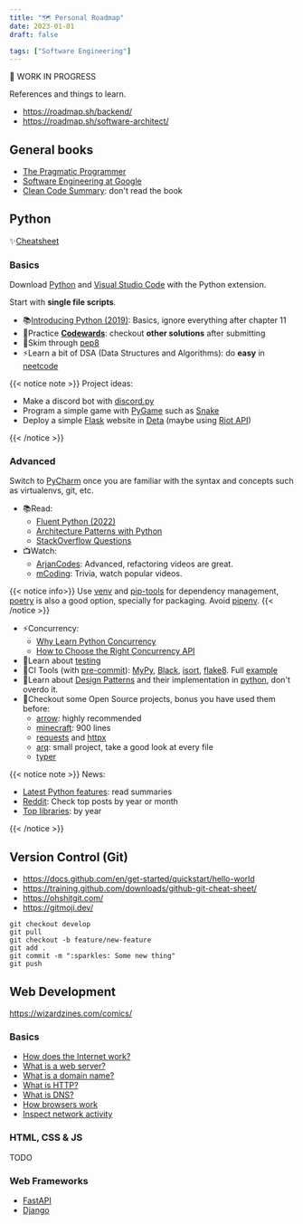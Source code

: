 ```yaml
---
title: "🗺️ Personal Roadmap"
date: 2023-01-01
draft: false

tags: ["Software Engineering"]
---
```


🚧 WORK IN PROGRESS

References and things to learn.

<!--more-->

- https://roadmap.sh/backend/
- https://roadmap.sh/software-architect/

## General books

- [The Pragmatic Programmer](https://pragprog.com/titles/tpp20/the-pragmatic-programmer-20th-anniversary-edition/)
- [Software Engineering at Google](https://abseil.io/resources/swe-book)
- [Clean Code Summary](https://gist.github.com/wojteklu/73c6914cc446146b8b533c0988cf8d29): don't read the book

## Python

✨[Cheatsheet](https://gto76.github.io/python-cheatsheet/)

### Basics

Download [Python](https://www.python.org/downloads/) and [Visual Studio Code](https://code.visualstudio.com/) with the Python extension.

Start with **single file scripts**.

- 📚[Introducing Python (2019)](https://www.oreilly.com/library/view/introducing-python-2nd/9781492051374/): Basics, ignore everything after chapter 11
- 🥋Practice [**Codewards**](codewars.com/): checkout **other solutions** after submitting
- 🎨Skim through [pep8](https://peps.python.org/pep-0008/)
- ⚡️Learn a bit of DSA (Data Structures and Algorithms): do **easy** in [neetcode](https://neetcode.io/roadmap)

{{< notice note >}}
Project ideas:

- Make a discord bot with [discord.py](https://discordpy.readthedocs.io/)
- Program a simple game with [PyGame](https://www.pygame.org/docs/) such as [Snake](https://www.geeksforgeeks.org/snake-game-in-python-using-pygame-module/)
- Deploy a simple [Flask](https://flask.palletsprojects.com/en/2.2.x/) website in [Deta](https://www.deta.sh/) (maybe using [Riot API](https://developer.riotgames.com/))

{{< /notice >}}

### Advanced

Switch to [PyCharm](https://www.jetbrains.com/pycharm/) once you are familiar with the syntax and concepts such as virtualenvs, git, etc.

- 📚Read:
  - [Fluent Python (2022)](https://www.oreilly.com/library/view/fluent-python-2nd/9781492056348/)
  - [Architecture Patterns with Python](https://www.cosmicpython.com/book/preface.html)
  - [StackOverflow Questions](https://stackoverflow.com/questions/tagged/python?sort=votes)
- 📺Watch:
  - [ArjanCodes](https://www.youtube.com/@ArjanCodes/videos): Advanced, refactoring videos are great.
  - [mCoding](https://www.youtube.com/channel/UCaiL2GDNpLYH6Wokkk1VNcg): Trivia, watch popular videos.

{{< notice info>}}
Use [venv](https://docs.python.org/3/library/venv.html) and [pip-tools](https://github.com/jazzband/pip-tools) for dependency management,
[poetry](https://python-poetry.org/) is also a good option, specially for packaging.
Avoid [pipenv](https://github.com/pypa/pipenv).
{{< /notice >}}

- ⚡️Concurrency:
  - [Why Learn Python Concurrency](https://superfastpython.com/why-learn-python-concurrency/)
  - [How to Choose the Right Concurrency API](https://superfastpython.com/python-concurrency-choose-api/)
- 🧪Learn about [testing](https://testdriven.io/guides/complete-python/)
- 🔧CI Tools (with [pre-commit](https://pre-commit.com/)):
  [MyPy](https://mypy.readthedocs.io/en/stable/),
  [Black](https://black.readthedocs.io/en/stable/),
  [isort](https://pycqa.github.io/isort/),
  [flake8](https://flake8.pycqa.org/en/latest/).
  Full [example](https://github.com/arrow-py/arrow/blob/74a759b88447b6ecd9fd5de610f272c8fb6130a2/.pre-commit-config.yaml)
- 🧰Learn about [Design Patterns](https://refactoring.guru/design-patterns) and their implementation in [python](https://github.com/faif/python-patterns), don't overdo it.
- 📜Checkout some Open Source projects, bonus you have used them before:
  - [arrow](https://github.com/arrow-py/arrow): highly recommended
  - [minecraft](https://github.com/fogleman/Minecraft): 900 lines
  - [requests](https://github.com/psf/requests) and [httpx](https://github.com/encode/httpx)
  - [arq](https://github.com/samuelcolvin/arq): small project, take a good look at every file
  - [typer](https://github.com/tiangolo/typer)

{{< notice note >}}
News:

- [Latest Python features](https://docs.python.org/3/whatsnew/index.html): read summaries
- [Reddit](https://www.reddit.com/r/Python/top/?t=month): Check top posts by year or month
- [Top libraries](https://tryolabs.com/blog/2022/12/26/top-python-libraries-2022): by year

{{< /notice >}}

## Version Control (Git)

- https://docs.github.com/en/get-started/quickstart/hello-world
- https://training.github.com/downloads/github-git-cheat-sheet/
- https://ohshitgit.com/
- https://gitmoji.dev/

```
git checkout develop
git pull
git checkout -b feature/new-feature
git add .
git commit -m ":sparkles: Some new thing"
git push
```

## Web Development

https://wizardzines.com/comics/

### Basics

- [How does the Internet work?](https://developer.mozilla.org/en-US/docs/Learn/Common_questions/How_does_the_Internet_work)
- [What is a web server?](https://developer.mozilla.org/en-US/docs/Learn/Common_questions/What_is_a_web_server)
- [What is a domain name?](https://developer.mozilla.org/en-US/docs/Learn/Common_questions/What_is_a_domain_name)
- [What is HTTP?](https://www.cloudflare.com/en-gb/learning/ddos/glossary/hypertext-transfer-protocol-http/)
- [What is DNS?](https://www.cloudflare.com/en-gb/learning/dns/what-is-dns/)
- [How browsers work](https://developer.mozilla.org/en-US/docs/Web/Performance/How_browsers_work)
- [Inspect network activity](https://developer.chrome.com/docs/devtools/network/)

### HTML, CSS & JS

TODO

### Web Frameworks

- [FastAPI](https://fastapi.tiangolo.com/)
- [Django](https://www.djangoproject.com/)
